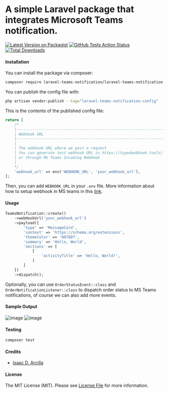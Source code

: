 # A simple Laravel package that integrates Microsoft Teams notification.

[![Latest Version on Packagist](https://img.shields.io/packagist/v/isaacdarcilla/laravel-teams-notification.svg?style=flat-square)](https://packagist.org/packages/isaacdarcilla/laravel-teams-notification)
[![GitHub Tests Action Status](https://img.shields.io/github/actions/workflow/status/isaacdarcilla/laravel-teams-notification/run-tests.yml?branch=main&label=tests&style=flat-square)](https://github.com/isaacdarcilla/laravel-teams-notification/actions?query=workflow%3Arun-tests+branch%3Amain)
[![Total Downloads](https://img.shields.io/packagist/dt/isaacdarcilla/laravel-teams-notification.svg?style=flat-square)](https://packagist.org/packages/isaacdarcilla/laravel-teams-notification)

#### Installation

You can install the package via composer:

```bash
composer require laravel-teams-notification/laravel-teams-notification
```

You can publish the config file with:

```bash
php artisan vendor:publish --tag="laravel-teams-notification-config"
```

This is the contents of the published config file:

```php
return [
    /*
    |--------------------------------------------------------------------------
    | Webhook URL
    |--------------------------------------------------------------------------
    |
    | The webhook URL where we post a request
    | You can generate test webhook URL in https://typedwebhook.tools/ 
    | or through MS Teams Incoming WebHook
    |
    */
    'webhook_url' => env('WEBHOOK_URL', 'your_webhook_url'),
];
```

Then, you can add `WEBHOOK_URL` in your `.env` file. More information about how to setup webhook in MS teams in
this [link](https://learn.microsoft.com/en-us/microsoftteams/platform/webhooks-and-connectors/how-to/add-incoming-webhook?tabs=dotnet).

#### Usage

```php
TeamsNotification::create()
    ->webHookUrl('your_webhook_url')
    ->payload([
        'type' => 'MessageCard',
        'context' => 'https://schema.org/extensions',
        'themeColor' => '0076D7',
        'summary' => 'Hello, World',
        'sections' => [
            [
                'activityTitle' => 'Hello, World!',
            ]
        ]
    ])
    ->dispatch();
```

Optionally, you can use `OrderStatusEvent::class` and `OrderNotificationListener::class` to dispatch order status to MS
Teams notifications, of course we can also add more events.


#### Sample Output

![image](https://user-images.githubusercontent.com/22732118/229997903-cac75a28-5414-4b55-a8b9-735c748f81f7.png)
![image](https://user-images.githubusercontent.com/22732118/229997658-b03c082a-4896-45c1-b26d-23295a013319.png)

#### Testing

```bash
composer test
```

#### Credits

- [Isaac D. Arcilla](https://github.com/isaacdarcilla)

#### License

The MIT License (MIT). Please see [License File](LICENSE.md) for more information.
